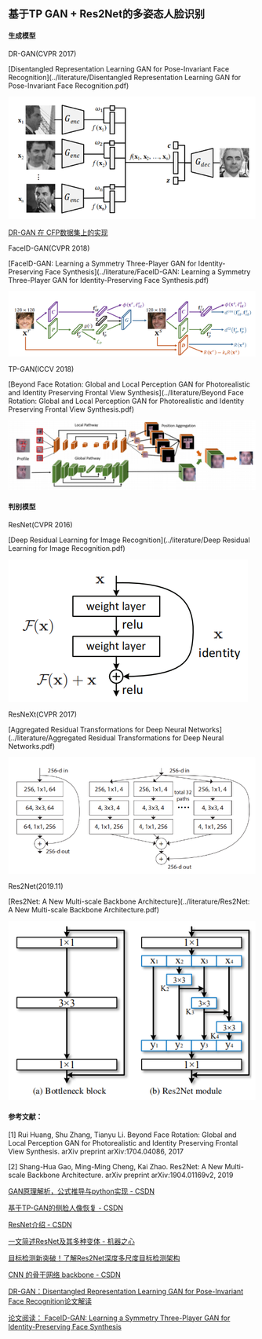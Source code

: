## 基于TP GAN + Res2Net的多姿态人脸识别

#### 生成模型

DR-GAN(CVPR 2017)

[Disentangled Representation Learning GAN for Pose-Invariant Face Recognition](../literature/Disentangled Representation Learning GAN for Pose-Invariant Face Recognition.pdf)

![DR-GAN](../imgs/DR-GAN.png)

[DR-GAN 在 CFP数据集上的实现](https://github.com/kayamin/DR-GAN)

FaceID-GAN(CVPR 2018)

[FaceID-GAN: Learning a Symmetry Three-Player GAN for Identity-Preserving Face Synthesis](../literature/FaceID-GAN: Learning a Symmetry Three-Player GAN for Identity-Preserving Face Synthesis.pdf)

![FaceID-GAN](../imgs/FaceID-GAN.png)

TP-GAN(ICCV 2018)

[Beyond Face Rotation: Global and Local Perception GAN for Photorealistic and Identity Preserving Frontal View Synthesis](../literature/Beyond Face Rotation: Global and Local Perception GAN for Photorealistic and Identity Preserving Frontal View Synthesis.pdf)

![TP-GAN](../imgs/TP-GAN.png)

#### 判别模型

ResNet(CVPR 2016)

[Deep Residual Learning for Image Recognition](../literature/Deep Residual Learning for Image Recognition.pdf)

![ResNet](../imgs/ResNet.png)

ResNeXt(CVPR 2017)

[Aggregated Residual Transformations for Deep Neural Networks](../literature/Aggregated Residual Transformations for Deep Neural Networks.pdf)

![ResNeXt](../imgs/ResNeXt.png)

Res2Net(2019.11)

[Res2Net: A New Multi-scale Backbone Architecture](../literature/Res2Net: A New Multi-scale Backbone Architecture.pdf)

![Res2NeXt](../imgs/Res2Net.png)

#### 参考文献：

[1] Rui Huang, Shu Zhang, Tianyu Li. Beyond Face Rotation: Global and Local Perception GAN for Photorealistic and Identity Preserving Frontal View Synthesis. arXiv preprint arXiv:1704.04086, 2017

[2] Shang-Hua Gao, Ming-Ming Cheng, Kai Zhao. Res2Net: A New Multi-scale Backbone Architecture. arXiv preprint arXiv:1904.01169v2, 2019

[GAN原理解析，公式推导与python实现 - CSDN](https://blog.csdn.net/qq_39422642/article/details/79004646)

[基于TP-GAN的侧脸人像恢复 - CSDN](https://blog.csdn.net/zhuimengshaonian66/article/details/83413646)

[ResNet介绍 - CSDN](https://blog.csdn.net/u013181595/article/details/80990930)

[一文简述ResNet及其多种变体 - 机器之心](https://mbd.baidu.com/newspage/data/landingshare?pageType=1&isBdboxFrom=1&context=%7B%22nid%22%3A%22news_9688944228228558526%22%7D)

[目标检测新突破！了解Res2Net深度多尺度目标检测架构](https://mp.weixin.qq.com/s?__biz=MzIxODM4MjA5MA==&mid=2247492127&idx=4&sn=3f0a147210a7cda8a5d326955ec915c9&chksm=97e9c87aa09e416cc19c164c6b3db2c99234c6a9ab86f1c4c6fa7f3f2197527cb55fbff9513a&mpshare=1&scene=1&srcid=12176cj61Wv4If5KRSFFmlls&sharer_sharetime=1576572914152&sharer_shareid=84848f604153d18786b882c837b05da7&exportkey=AxvPZDRbE%2B6n%2FKtCXDGXrU4%3D&pass_ticket=SxgxXcAY9XDPbROh1yfM9gGW4H9kX%2BJ%2B%2FPqm6E2x1D6Y5KVn2EDxWXvI6s8%2BvRsC#rd)

[CNN 的骨干网络 backbone - CSDN](https://blog.csdn.net/baishuo8/article/details/89926028)

[DR-GAN：Disentangled Representation Learning GAN for Pose-Invariant Face Recognition论文解读](https://blog.csdn.net/qq_34914551/article/details/87365119)

[论文阅读： FaceID-GAN: Learning a Symmetry Three-Player GAN for Identity-Preserving Face Synthesis](https://blog.csdn.net/tobale/article/details/80841361)

